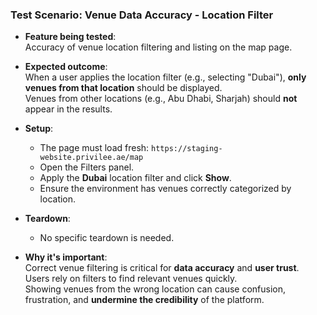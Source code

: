 ### **Test Scenario: Venue Data Accuracy - Location Filter**

- **Feature being tested**:  
  Accuracy of venue location filtering and listing on the map page.

- **Expected outcome**:  
  When a user applies the location filter (e.g., selecting "Dubai"), **only venues from that location** should be displayed.  
  Venues from other locations (e.g., Abu Dhabi, Sharjah) should **not** appear in the results.

- **Setup**:
  - The page must load fresh: `https://staging-website.privilee.ae/map`
  - Open the Filters panel.
  - Apply the **Dubai** location filter and click **Show**.
  - Ensure the environment has venues correctly categorized by location.
- **Teardown**:  
  - No specific teardown is needed.

- **Why it's important**:  
  Correct venue filtering is critical for **data accuracy** and **user trust**.  
  Users rely on filters to find relevant venues quickly.  
  Showing venues from the wrong location can cause confusion, frustration, and **undermine the credibility** of the platform.

